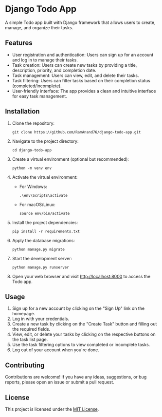 # Django Todo App

A simple Todo app built with Django framework that allows users to create, manage, and organize their tasks.

## Features

- User registration and authentication: Users can sign up for an account and log in to manage their tasks.
- Task creation: Users can create new tasks by providing a title, description, priority, and completion date.
- Task management: Users can view, edit, and delete their tasks.
- Task filtering: Users can filter tasks based on their completion status (completed/incomplete).
- User-friendly interface: The app provides a clean and intuitive interface for easy task management.


## Installation

1. Clone the repository:

   ```shell
   git clone https://github.com/RamAnand76/django-todo-app.git
   ```

2. Navigate to the project directory:

   ```shell
   cd django-todo-app
   ```

3. Create a virtual environment (optional but recommended):

   ```shell
   python -m venv env
   ```

4. Activate the virtual environment:

   - For Windows:

     ```shell
     .\env\Scripts\activate
     ```

   - For macOS/Linux:

     ```shell
     source env/bin/activate
     ```

5. Install the project dependencies:

   ```shell
   pip install -r requirements.txt
   ```

6. Apply the database migrations:

   ```shell
   python manage.py migrate
   ```

7. Start the development server:

   ```shell
   python manage.py runserver
   ```

8. Open your web browser and visit [http://localhost:8000](http://localhost:8000) to access the Todo app.

## Usage

1. Sign up for a new account by clicking on the "Sign Up" link on the homepage.
2. Log in with your credentials.
3. Create a new task by clicking on the "Create Task" button and filling out the required fields.
4. View, edit, or delete your tasks by clicking on the respective buttons on the task list page.
5. Use the task filtering options to view completed or incomplete tasks.
6. Log out of your account when you're done.

## Contributing

Contributions are welcome! If you have any ideas, suggestions, or bug reports, please open an issue or submit a pull request.

## License

This project is licensed under the [MIT License](LICENSE).

```

